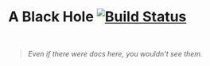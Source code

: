 A Black Hole [![Build Status](https://travis-ci.org/taitulism/a-black-hole.svg?branch=master)](https://travis-ci.org/taitulism/a-black-hole)
============

&nbsp;

>*Even if there were docs here, you wouldn't see them.*

&nbsp;

&nbsp;

&nbsp;

&nbsp;

&nbsp;

&nbsp;

&nbsp;

&nbsp;

&nbsp;

&nbsp;

&nbsp;

&nbsp;

&nbsp;

&nbsp;

&nbsp;

&nbsp;

&nbsp;